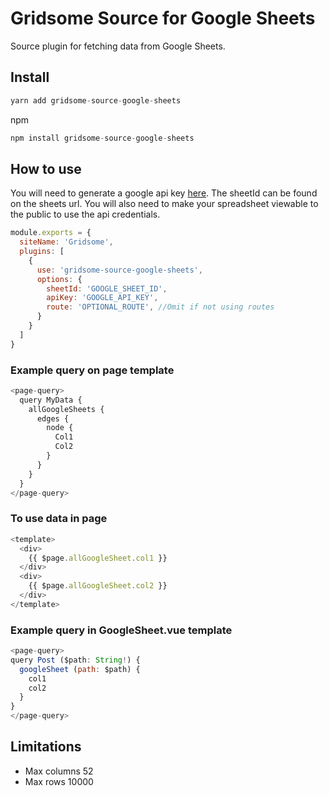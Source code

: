 # Gridsome Source for Google Sheets

Source plugin for fetching data from Google Sheets. 

## Install 

```js
yarn add gridsome-source-google-sheets
```
npm
```js
npm install gridsome-source-google-sheets
```

## How to use

You will need to generate a google api key [here](https://console.developers.google.com/apis/credentials). The sheetId can be found on the sheets url. You will also need to make your spreadsheet viewable to the public to use the api credentials.
```js
module.exports = {
  siteName: 'Gridsome',
  plugins: [
    {
      use: 'gridsome-source-google-sheets',
      options: {
        sheetId: 'GOOGLE_SHEET_ID', 
        apiKey: 'GOOGLE_API_KEY',
        route: 'OPTIONAL_ROUTE', //Omit if not using routes
      }
    }
  ]
}
```

### Example query on page template

```js
<page-query>
  query MyData {
    allGoogleSheets {
      edges {
        node {
          Col1
          Col2
        }
      }
    }
  }
</page-query>
```

### To use data in page

```js
<template>
  <div>
    {{ $page.allGoogleSheet.col1 }}
  </div>
  <div>
    {{ $page.allGoogleSheet.col2 }}
  </div>
</template>
```

### Example query in GoogleSheet.vue template

```js
<page-query>
query Post ($path: String!) {
  googleSheet (path: $path) {
    col1
    col2
  }
}
</page-query>
```

## Limitations

* Max columns 52
* Max rows 10000